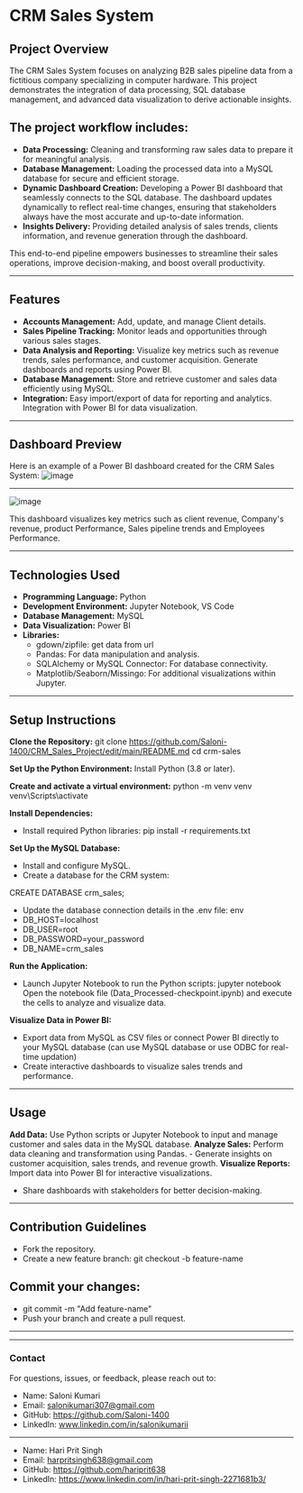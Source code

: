 # CRM Sales System
## Project Overview
The CRM Sales System focuses on analyzing B2B sales pipeline data from a fictitious company specializing in computer hardware. This project demonstrates the integration of data processing, SQL database management, and advanced data visualization to derive actionable insights.

## The project workflow includes:

- **Data Processing:** 
Cleaning and transforming raw sales data to prepare it for meaningful analysis.
- **Database Management:** Loading the processed data into a MySQL database for secure and efficient storage.
- **Dynamic Dashboard Creation:** Developing a Power BI dashboard that seamlessly connects to the SQL database.
The dashboard updates dynamically to reflect real-time changes, ensuring that stakeholders always have the most accurate and up-to-date information.
- **Insights Delivery:** Providing detailed analysis of sales trends, clients information, and revenue generation through the dashboard.

This end-to-end pipeline empowers businesses to streamline their sales operations, improve decision-making, and boost overall productivity.

___

## Features
- **Accounts Management:** Add, update, and manage Client details.
- **Sales Pipeline Tracking:** Monitor leads and opportunities through various sales stages.
- **Data Analysis and Reporting:**  Visualize key metrics such as revenue trends, sales performance, and customer acquisition.
                                Generate dashboards and reports using Power BI.
- **Database Management:** Store and retrieve customer and sales data efficiently using MySQL.
- **Integration:**  Easy import/export of data for reporting and analytics.
                Integration with Power BI for data visualization.

---

## Dashboard Preview
Here is an example of a Power BI dashboard created for the CRM Sales System:
![image](https://github.com/user-attachments/assets/8f341e64-5e70-464a-b38a-8f07bd8d4ead)


___

![image](https://github.com/user-attachments/assets/b287ef53-a070-463e-bd6b-32d6404aeafc)




This dashboard visualizes key metrics such as client revenue, Company's revenue, product Performance, Sales pipeline trends and Employees Performance.

---

## Technologies Used
- **Programming Language:** Python
- **Development Environment:** Jupyter Notebook, VS Code
- **Database Management:** MySQL
- **Data Visualization:** Power BI
- **Libraries:**
  - gdown/zipfile: get data from url
  - Pandas: For data manipulation and analysis.
  - SQLAlchemy or MySQL Connector: For database connectivity.
  - Matplotlib/Seaborn/Missingo: For additional visualizations within Jupyter.
---
    
## Setup Instructions

**Clone the Repository:**
git clone https://github.com/Saloni-1400/CRM_Sales_Project/edit/main/README.md
cd crm-sales

**Set Up the Python Environment:**
Install Python (3.8 or later).

**Create and activate a virtual environment:**
python -m venv venv
      venv\Scripts\activate

**Install Dependencies:**
 - Install required Python libraries:
pip install -r requirements.txt

**Set Up the MySQL Database:**
 - Install and configure MySQL.
 - Create a database for the CRM system:

CREATE DATABASE crm_sales;
- Update the database connection details in the .env file:
env
- DB_HOST=localhost
- DB_USER=root
- DB_PASSWORD=your_password
- DB_NAME=crm_sales

**Run the Application:**
- Launch Jupyter Notebook to run the Python scripts:
jupyter notebook
Open the notebook file (Data_Processed-checkpoint.ipynb) and execute the cells to analyze and visualize data.

**Visualize Data in Power BI:**
- Export data from MySQL as CSV files or connect Power BI directly to your MySQL database (can use MySQL database or use ODBC for real-time updation)
- Create interactive dashboards to visualize sales trends and performance.

---
## Usage
**Add Data:** Use Python scripts or Jupyter Notebook to input and manage customer and sales data in the MySQL database.
**Analyze Sales:** Perform data cleaning and transformation using Pandas.
      - Generate insights on customer acquisition, sales trends, and revenue growth.
**Visualize Reports:**  Import data into Power BI for interactive visualizations.
  - Share dashboards with stakeholders for better decision-making.

---

## Contribution Guidelines
 - Fork the repository.
 - Create a new feature branch:
      git checkout -b feature-name
## Commit your changes:
  - git commit -m "Add feature-name"
  - Push your branch and create a pull request.
---

---

### Contact
For questions, issues, or feedback, please reach out to:

- Name: Saloni Kumari
- Email: salonikumari307@gmail.com
- GitHub: https://github.com/Saloni-1400
- LinkedIn: www.linkedin.com/in/salonikumarii
---
- Name: Hari Prit Singh
- Email: harpritsingh638@gmail.com
- GitHub: https://github.com/hariprit638
- LinkedIn: https://www.linkedin.com/in/hari-prit-singh-2271681b3/












